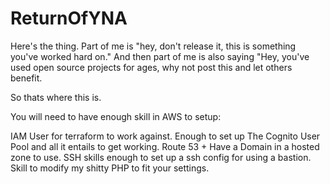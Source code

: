 # ReturnOfYNA

Here's the thing.   Part of me is "hey, don't release it, this is something you've worked hard on."  And then part of me is also saying "Hey, you've used open source projects for ages, why not post this and let others benefit.

So thats where this is.

You will need to have enough skill in AWS to setup:

IAM User for terraform to work against.
Enough to set up The Cognito User Pool and all it entails to get working.
Route 53 + Have a Domain in a hosted zone to use.
SSH skills enough to set up a ssh config for using a bastion.
Skill to modify my shitty PHP to fit your settings.